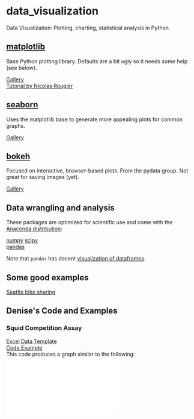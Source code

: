 # data_visualization
Data Visualization: Plotting, charting, statistical analysis in Python

## [matplotlib](http://matplotlib.org)

Base Python plotting library. Defaults are a bit ugly so it needs some help (see below).

[Gallery](http://matplotlib.org/gallery.html)  
[Tutorial by Nicolas Rougier](http://www.labri.fr/perso/nrougier/teaching/matplotlib/)  

## [seaborn](https://stanford.edu/~mwaskom/software/seaborn/)

Uses the matplotlib base to generate more appealing plots for common graphs.

[Gallery](https://stanford.edu/~mwaskom/software/seaborn/examples/index.html)  

## [bokeh](http://bokeh.pydata.org/en/latest/)

Focused on interactive, browser-based plots. From the pydata group. Not great for saving images (yet).

[Gallery](http://bokeh.pydata.org/en/latest/docs/gallery.html)  

## Data wrangling and analysis

These packages are optimized for scientific use and come with the [Anaconda distribution](https://www.continuum.io/downloads):

[numpy](http://www.numpy.org)
[scipy](https://www.scipy.org)  
[pandas](http://pandas.pydata.org)

Note that `pandas` has decent [visualization of dataframes](http://pandas.pydata.org/pandas-docs/stable/visualization.html).  

## Some good examples

[Seattle bike sharing](https://jakevdp.github.io/blog/2015/10/17/analyzing-pronto-cycleshare-data-with-python-and-pandas/)  


## Denise's Code and Examples

### Squid Competition Assay
[Excel Data Template](data/competition_template.xlsx)  
[Code Example](Competition_Example.ipynb)  
This code produces a graph similar to the following:
![graph_example](results/competition_example_graph.pdf)
